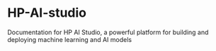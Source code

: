 # HP-AI-studio
Documentation for HP AI Studio, a powerful platform for building and deploying machine learning and AI models
